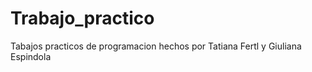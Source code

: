 # Trabajo_practico
Tabajos practicos de programacion hechos por Tatiana Fertl y Giuliana Espindola 
